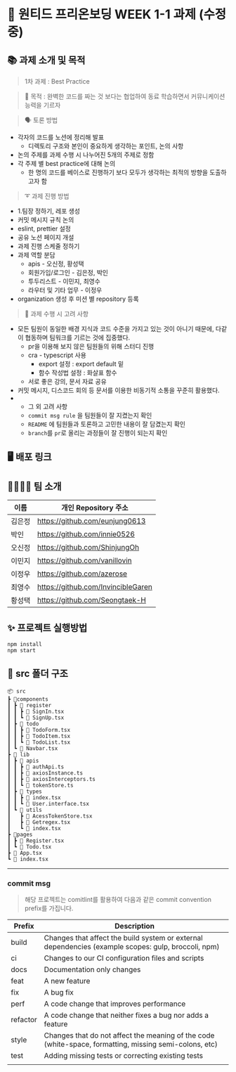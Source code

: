 # 🚀 원티드 프리온보딩 WEEK 1-1 과제 (수정중)


## 📚 과제 소개 및 목적  
>1차 과제 : Best Practice

> 🙌 목적 : 완벽한 코드를 짜는 것 보다는 협업하여 동료 학습하면서 커뮤니케이션 능력을 기르자



> 🗣️ 토론 방법
- 각자의 코드를 노션에 정리해 발표
  -  디렉토리 구조와 본인이 중요하게 생각하는 포인트, 논의 사항
- 논의 주제를 과제 수행 시 나누어진 5개의 주제로 정함
- 각 주제 별 best practice에 대해 논의
   - 한 명의 코드를 베이스로 진행하기 보다 모두가 생각하는 최적의 방향을 도출하고자 함    

> ➰ 과제 진행 방법
- 1.팀장 정하기, 레포 생성
- 커밋 메시지 규칙 논의
- eslint, prettier 설정
- 공유 노션 페이지 개설
- 과제 진행 스케줄 정하기
- 과제 역할 분담
   - apis - 오신정, 황성택
   - 회원가입/로그인 - 김은정, 박인
   - 투두리스트 - 이민지, 최영수
   - 라우터 및 기타 업무 - 이정우
- organization 생성 후 미션 별 repository 등록
    <br/>

> 🤔 과제 수행 시 고려 사항
- 모든 팀원이 동일한 배경 지식과 코드 수준을 가지고 있는 것이 아니기 때문에, 다같이 협동하며 팀워크를 기르는 것에 집중했다.
    - pr을 이용해 보지 않은 팀원들의 위해 스터디 진행
    - cra - typescript 사용
      - export 설정 : export default 밑 
      - 함수 작성법 설정 : 화살표 함수
    - 서로 좋은 강의, 문서 자료 공유
- 커밋 메시지, 디스코드 회의 등 문서를 이용한 비동기적 소통을 꾸준히 활용했다.
- - 그 외 고려 사항 
  - `commit msg rule` 을 팀원들이 잘 지켰는지 확인
  - `README` 에 팀원들과 토론하고 고민한 내용이 잘 담겼는지 확인
  - `branch`를 `pr`로 올리는 과정들이 잘 진행이 되는지 확인







## 🖥️ 배포 링크


## 👨‍👩‍👧‍👦 팀 소개

| 이름      | 개인 Repository 주소                             |
| -------- | ---------------------------------------------- |
| 김은정     | https://github.com/eunjung0613                 |
| 박인      | https://github.com/innie0526                   |
| 오신정     | https://github.com/ShinjungOh                  |
| 이민지     | https://github.com/vanillovin                  |
| 이정우     | https://github.com/azerose                     |
| 최영수     | https://github.com/InvincibleGaren             |
| 황성택     | https://github.com/Seongtaek-H                 |

  

## ✨ 프로젝트 실행방법

```
npm install
npm start
```
 
## 🎄 src 폴더 구조

```
📦 src
┣ 📂components
┃ ┣ 📂 register
┃ ┃ ┣ 📄 SignIn.tsx
┃ ┃ ┗ 📄 SignUp.tsx
┃ ┣ 📂 todo
┃ ┃ ┣ 📄 TodoForm.tsx
┃ ┃ ┣ 📄 TodoItem.tsx
┃ ┃ ┗ 📄 TodoList.tsx
┃ ┗ 📄 Navbar.tsx
┣ 📂 lib
┃ ┣ 📂 apis
┃ ┃ ┣ 📄 authApi.ts
┃ ┃ ┣ 📄 axiosInstance.ts
┃ ┃ ┣ 📄 axiosInterceptors.ts
┃ ┃ ┗ 📄 tokenStore.ts
┃ ┣ 📂 types
┃ ┃ ┣ 📄 index.tsx
┃ ┃ ┗ 📄 User.interface.tsx
┃ ┗ 📂 utils
┃   ┣ 📄 AcessTokenStore.tsx
┃   ┣ 📄 Getregex.tsx
┃   ┗ 📄 index.tsx
┣ 📂pages
┃ ┣ 📄 Register.tsx
┃ ┗ 📄 Todo.tsx 
┣ 📄 App.tsx
┗ 📄 index.tsx
```

<hr/>  

### commit msg

> 해당 프로젝트는 comitlint를 활용하여 다음과 같은 commit convention prefix를 가집니다.

| Prefix   | Description                                                                                            |
| -------- | ------------------------------------------------------------------------------------------------------ |
| build    | Changes that affect the build system or external dependencies (example scopes: gulp, broccoli, npm)    |
| ci       | Changes to our CI configuration files and scripts                                                      |
| docs     | Documentation only changes                                                                             |
| feat     | A new feature                                                                                          |
| fix      | A bug fix                                                                                              |
| perf     | A code change that improves performance                                                                |
| refactor | A code change that neither fixes a bug nor adds a feature                                              |
| style    | Changes that do not affect the meaning of the code (white-space, formatting, missing semi-colons, etc) |
| test     | Adding missing tests or correcting existing tests                                                      |
|          |                                                                                                        |
